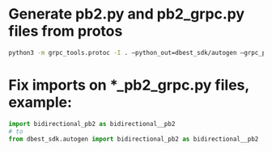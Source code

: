 # Generate pb2.py and pb2_grpc.py files from protos

```bash
python3 -m grpc_tools.protoc -I . –python_out=dbest_sdk/autogen –grpc_python_out=dbest_sdk/autogen –proto_path=protos bidirectional.proto
```

# Fix imports on *_pb2_grpc.py files, example:

```python
import bidirectional_pb2 as bidirectional__pb2
# to
from dbest_sdk.autogen import bidirectional_pb2 as bidirectional__pb2
```
